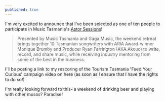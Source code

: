 ```yaml
---
published: true
---
```

I'm very excited to announce that I've been selected as one of ten people to participate in Music Tasmania's [Astor Sessions](https://www.musictasmania.org/whats-happening/the-astor-sessions)! 

> Presented by Music Tasmania and Gaga Music, the weekend retreat brings together 10 Tasmanian songwriters with ARIA Award-winner Monique Brumby and Producer Ryan Farrington (AKA Akouo) to write, record, and share music, while receiving industry mentoring from some of the best in the business.

I'll be posting a link to my rescoring of the Tourism Tasmania 'Feed Your Curious' campaign video on here (as soon as I ensure that I have the rights to do so!)

I'm really looking forward to this- a weekend of drinking beer and playing with other musos? Paradise!
